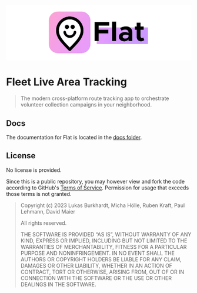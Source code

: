 ![Flat Banner](docs/assets/flat.webp)

# Fleet Live Area Tracking

> The modern cross-platform route tracking app to orchestrate volunteer collection campaigns in your neighborhood.

## Docs

The documentation for Flat is located in the [docs folder](/docs/README.md).

## License

No license is provided.

Since this is a public repository, you may however view and fork the code according to GitHub's [Terms of Service](https://help.github.com/articles/github-terms-of-service).
Permission for usage that exceeds those terms is not granted.

> Copyright (c) 2023 Lukas Burkhardt, Micha Hölle, Ruben Kraft, Paul Lehmann, David Maier
>
> All rights reserved.
>
> THE SOFTWARE IS PROVIDED “AS IS”, WITHOUT WARRANTY OF ANY KIND, EXPRESS OR IMPLIED, INCLUDING BUT NOT LIMITED TO THE WARRANTIES OF MERCHANTABILITY, FITNESS FOR A PARTICULAR PURPOSE AND NONINFRINGEMENT. IN NO EVENT SHALL THE AUTHORS OR COPYRIGHT HOLDERS BE LIABLE FOR ANY CLAIM, DAMAGES OR OTHER LIABILITY, WHETHER IN AN ACTION OF CONTRACT, TORT OR OTHERWISE, ARISING FROM, OUT OF OR IN CONNECTION WITH THE SOFTWARE OR THE USE OR OTHER DEALINGS IN THE SOFTWARE.
